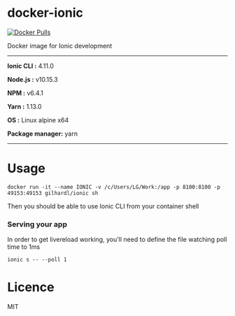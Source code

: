 # docker-ionic

[![Docker Pulls](https://img.shields.io/docker/pulls/gilhardl/ionic.svg?style=flat-square)](https://hub.docker.com/r/gilhardl/ionic/)

Docker image for Ionic development

----------------------------------------

**Ionic CLI :** 4.11.0

**Node.js :** v10.15.3

**NPM :** v6.4.1

**Yarn :** 1.13.0

**OS :** Linux alpine x64

**Package manager:** yarn

----------------------------------------


# Usage

```
docker run -it --name IONIC -v /c/Users/LG/Work:/app -p 8100:8100 -p 49153:49153 gilhardl/ionic sh
```

Then you should be able to use Ionic CLI from your container shell

### Serving your app

In order to get livereload working, you'll need to define the file watching poll time to 1ms

```
ionic s -- --poll 1
```

# Licence

MIT